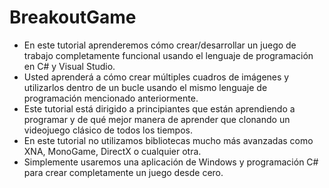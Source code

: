 # BreakoutGame

- En este tutorial aprenderemos cómo crear/desarrollar un juego de trabajo completamente funcional usando el lenguaje de programación en C# y Visual Studio.
- Usted aprenderá a cómo crear múltiples cuadros de imágenes y utilizarlos dentro de un bucle usando el mismo lenguaje de programación mencionado anteriormente.
- Este tutorial está dirigido a principiantes que están aprendiendo a programar y de qué mejor manera de aprender que clonando un videojuego clásico de todos los tiempos.
- En este tutorial no utilizamos bibliotecas mucho más avanzadas como XNA, MonoGame, DirectX o cualquier otra.
- Simplemente usaremos una aplicación de Windows y programación C# para crear completamente un juego desde cero.

